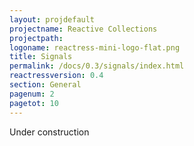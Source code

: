 ```yaml
---
layout: projdefault
projectname: Reactive Collections
projectpath: 
logoname: reactress-mini-logo-flat.png
title: Signals
permalink: /docs/0.3/signals/index.html
reactressversion: 0.4
section: General
pagenum: 2
pagetot: 10
---
```




Under construction